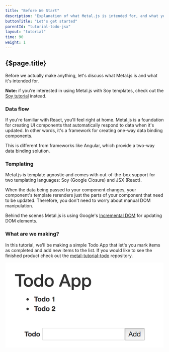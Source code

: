 ```yaml
---
title: "Before We Start"
description: "Explanation of what Metal.js is intended for, and what you'll make in this tutorial."
buttonTitle: "Let's get started"
parentId: "tutorial-todo-jsx"
layout: "tutorial"
time: 90
weight: 1
---
```


## {$page.title}

Before we actually make anything, let's discuss what Metal.js is and what it's
intended for.

**Note:** if you're interested in using Metal.js with Soy templates, check out
the [Soy tutorial](/docs/tutorials/tutorial-todo-soy/before-we-start.html) instead.

### Data flow

If you're familiar with React, you'll feel right at home. Metal.js is a
foundation for creating UI components that automatically respond to data when
it's updated. In other words, it's a framework for creating one-way data binding
components.

This is different from frameworks like Angular, which provide a two-way data
binding solution.

### Templating

Metal.js is template agnostic and comes with out-of-the-box support for two
templating languages: Soy (Google Closure) and JSX (React).

When the data being passed to your component changes, your component's template
rerenders just the parts of your component that need to be updated. Therefore, you don't need to worry about manual DOM manipulation.

Behind the scenes Metal.js is using Google's [Incremental DOM](https://google.github.io/incremental-dom) for updating DOM elements.

### What are we making?

In this tutorial, we'll be making a simple Todo App that let's you mark items as
completed and add new items to the list. If you would like to see the finished
product check out the [metal-tutorial-todo](https://github.com/metal/metal-tutorial-todo) repository.

![Finished Todo App](/images/tutorials/todo-app/finished_todo_app.png "Finished Todo App")
